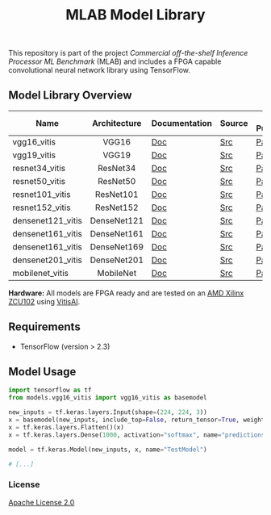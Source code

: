 <h1 align="center"> MLAB Model Library </h1> <br>

This repository is part of the project *Commercial off-the-shelf Inference Processor ML Benchmark* (MLAB) and includes a FPGA capable convolutional neural network library using TensorFlow.

## Model Library Overview
<!--
- **vgg16_vitis**: Vitis AI capable version of VGG16 [Doc](description/vgg16_vitis.md) [Src](description/vgg16_vitis.py)
- **vgg19_vitis**: Vitis AI capable version of VGG16 [Doc](description/vgg19_vitis.md) [Src](description/vgg19_vitis.py)
- **resnet50_vitis**: Vitis AI capable version of VGG16 [Doc](description/resnet50_vitis.md) [Src](description/resnet50_vitis.py)
- **resnet101_vitis**: Vitis AI capable version of VGG16 [Doc](description/resnet101_vitis.md) [Src](description/resnet101_vitis.py)
- **resnet152_vitis**: Vitis AI capable version of VGG16 [Doc](description/resnet152_vitis.md) [Src](description/resnet152_vitis.py)
- **densenet121_vitis**: Vitis AI capable version of VGG16 [Doc](description/densenet121_vitis.md) [Src](description/densenet121_vitis.py)
- **densenet169_vitis**: Vitis AI capable version of VGG16 [Doc](description/densenet169_vitis.md) [Src](description/densenet169_vitis.py)
- **densenet201_vitis**: Vitis AI capable version of VGG16 [Doc](description/densenet201_vitis.md) [Src](description/densenet201_vitis.py)
- **mobilenet_vitis**: Vitis AI capable version of VGG16 [Doc](description/mobilenet_vitis.md) [Src](description/mobilenet_vitis.py)
-->

| Name              | Architecture | Documentation                           | Source                             | Source Publication                              | Weights  |
|-------------------|:------------:|-----------------------------------------|------------------------------------|-------------------------------------------------|:--------:|
| vgg16_vitis       |    VGG16     | [Doc](description/vgg16_vitis.md)       | [Src](models/vgg16_vitis.py)       | [Paper](https://arxiv.org/abs/1409.1556)        | ImageNet |
| vgg19_vitis       |    VGG19     | [Doc](description/vgg19_vitis.md)       | [Src](models/vgg19_vitis.py)       | [Paper](https://arxiv.org/abs/1409.1556)        | ImageNet |
| resnet34_vitis    |   ResNet34   | [Doc](description/resnet34_vitis.md)    | [Src](models/resnet34_vitis.py)    | [Paper](https://doi.org/10.1109/CVPR.2016.90)   |          |
| resnet50_vitis    |   ResNet50   | [Doc](description/resnet50_vitis.md)    | [Src](models/resnet50_vitis.py)    | [Paper](https://doi.org/10.1109/CVPR.2016.90)   | ImageNet |
| resnet101_vitis   |  ResNet101   | [Doc](description/resnet101_vitis.md)   | [Src](models/resnet101_vitis.py)   | [Paper](https://doi.org/10.1109/CVPR.2016.90)   | ImageNet |
| resnet152_vitis   |  ResNet152   | [Doc](description/resnet152_vitis.md)   | [Src](models/resnet152_vitis.py)   | [Paper](https://doi.org/10.1109/CVPR.2016.90)   | ImageNet |
| densenet121_vitis | DenseNet121  | [Doc](description/densenet121_vitis.md) | [Src](models/densenet121_vitis.py) | [Paper](https://doi.org/10.1109/CVPR.2017.243)  | ImageNet |
| densenet161_vitis | DenseNet161  | [Doc](description/densenet161_vitis.md) | [Src](models/densenet161_vitis.py) | [Paper](https://doi.org/10.1109/CVPR.2017.243)  |          |
| densenet161_vitis | DenseNet169  | [Doc](description/densenet161_vitis.md) | [Src](models/densenet161_vitis.py) | [Paper](https://doi.org/10.1109/CVPR.2017.243)  | ImageNet |
| densenet201_vitis | DenseNet201  | [Doc](description/densenet201_vitis.md) | [Src](models/densenet201_vitis.py) | [Paper](https://doi.org/10.1109/CVPR.2017.243)  | ImageNet |
| mobilenet_vitis   |  MobileNet   | [Doc](description/mobilenet_vitis.md)   | [Src](models/mobilenet_vitis.py)   | [Paper](https://arxiv.org/abs/1704.04861)       | ImageNet |

**Hardware:** All models are FPGA ready and are tested on an [AMD Xilinx ZCU102](https://www.xilinx.com/products/boards-and-kits/ek-u1-zcu102-g.html) using [VitisAI](https://github.com/Xilinx/Vitis-AI).

## Requirements
* TensorFlow (version > 2.3)

## Model Usage
```python
import tensorflow as tf
from models.vgg16_vitis import vgg16_vitis as basemodel

new_inputs = tf.keras.layers.Input(shape=(224, 224, 3))
x = basemodel(new_inputs, include_top=False, return_tensor=True, weight_path=None)
x = tf.keras.layers.Flatten()(x)
x = tf.keras.layers.Dense(1000, activation="softmax", name="predictions")(x)

model = tf.keras.Model(new_inputs, x, name="TestModel")

# [...]
```

### License
[Apache License 2.0](LICENSE)
